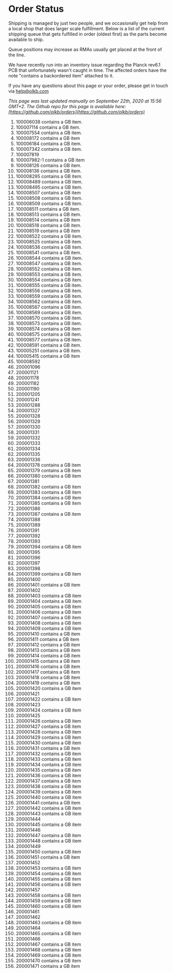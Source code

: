 # Order Status

Shipping is managed by just two people, and we occasionally get help from a local shop that does larger scale fulfillment. Below is a list of the current shipping queue that gets fulfilled in order (oldest first) as the parts become available to ship.

Queue positions may increase as RMAs usually get placed at the front of the line.

We have recently run into an inventory issue regarding the Planck rev6.1 PCB that unfortunately wasn't caught in time. The affected orders have the note "contains a backordered item" attached to it.

If you have any questions about this page or your order, please get in touch via help@olkb.com

*This page was last updated manually on September 22th, 2020 at 15:56 GMT+2. The Github repo for this page is available here: [https://github.com/olkb/orders](https://github.com/olkb/orders)*

 1. 100006038 contains a GB item.
 2. 100007114 contains a GB item.
 3. 100007554 contains a GB item.
 4. 100008172 contains a GB item
 5. 100006184 contains a GB item.
 6. 100007342 contains a GB item.
 7. 100007819
 8. 100007982-1 contains a GB item
 9. 100008126 contains a GB item.
 10. 100008136 contains a GB item.
 11. 100008295 contains a GB item.
 12. 100008489 contains a GB item.
 13. 100008495 contains a GB item.
 14. 100008507 contains a GB item
 15. 100008508 contains a GB item.
 16. 100008509 contains a GB item.
 17. 100008511 contains a GB item.
 18. 100008513 contains a GB item.
 19. 100008514 contains a GB item
 20. 100008518 contains a GB item.
 21. 100008519 contains a GB item
 22. 100008522 contains a GB item.
 23. 100008525 contains a GB item.
 24. 100008536 contains a GB item.
 25. 100008541 contains a GB item.
 26. 100008544 contains a GB item.
 27. 100008547 contains a GB item.
 28. 100008552 contains a GB item.
 29. 100008553 contains a GB item.
 30. 100008554 contains a GB item.
 31. 100008555 contains a GB item.
 32. 100008556 contains a GB item.
 33. 100008559 contains a GB item.
 34. 100008562 contains a GB item.
 35. 100008567 contains a GB item.
 36. 100008569 contains a GB item.
 37. 100008570 contains a GB item.
 38. 100008573 contains a GB item.
 39. 100008574 contains a GB item
 40. 100008575 contains a GB item.
 41. 100008577 contains a GB item.
 42. 100008591 contains a GB item.
 43. 100005251 contains a GB item.
 44. 100005415 contains a GB item
 45. 100008592
 46. 200001096
 47. 200001121
 48. 200001178
 49. 200001182
 50. 200001190
 51. 200001205
 52. 200001241
 53. 200001288
 54. 200001327
 55. 200001328
 56. 200001329
 57. 200001330
 58. 200001331
 59. 200001332
 60. 200001333
 61. 200001334
 62. 200001335
 63. 200001336
 64. 200001378 contains a GB item
 65. 200001379 contains a GB item
 66. 200001380 contains a GB item
 67. 200001381
 68. 200001382 contains a GB item
 69. 200001383 contains a GB item
 70. 200001384 contains a GB item
 71. 200001385 contains a GB item
 72. 200001386
 73. 200001387 contains a GB item
 74. 200001388
 75. 200001389
 76. 200001391
 77. 200001392
 78. 200001393
 79. 200001394 contains a GB item
 80. 200001395
 81. 200001396
 82. 200001397
 83. 200001398
 84. 200001399 contains a GB item
 85. 200001400
 86. 200001401 contains a GB item
 87. 200001402
 88. 200001403 contains a GB item
 89. 200001404 contains a GB item
 90. 200001405 contains a GB item
 91. 200001406 contains a GB item
 92. 200001407 contains a GB item
 93. 200001408 contains a GB item
 94. 200001409 contains a GB item
 95. 200001410 contains a GB item
 96. 200001411 contains a GB item
 97. 200001412 contains a GB item
 98. 200001413 contains a GB item
 99. 200001414 contains a GB item
 100. 200001415 contains a GB item
 101. 200001416 contains a GB item
 102. 200001417 contains a GB item
 103. 200001418 contains a GB item
 104. 200001419 contains a GB item
 105. 200001420 contains a GB item
 106. 200001421
 107. 200001422 contains a GB item
 108. 200001423
 109. 200001424 contains a GB item
 110. 200001425
 111. 200001426 contains a GB item
 112. 200001427 contains a GB item
 113. 200001428 contains a GB item
 114. 200001429 contains a GB item
 115. 200001430 contains a GB item
 116. 200001431 contains a GB item
 117. 200001432 contains a GB item
 118. 200001433 contains a GB item
 119. 200001434 contains a GB item
 120. 200001435 contains a GB item
 121. 200001436 contains a GB item
 122. 200001437 contains a GB item
 123. 200001438 contains a GB item
 124. 200001439 contains a GB item
 125. 200001440 contains a GB item
 126. 200001441 contains a GB item
 127. 200001442 contains a GB item
 128. 200001443 contains a GB item
 129. 200001444
 130. 200001445 contains a GB item
 131. 200001446
 132. 200001447 contains a GB item
 133. 200001448 contains a GB item
 134. 200001449
 135. 200001450 contains a GB item
 136. 200001451 contains a GB item
 137. 200001452
 138. 200001453 contains a GB item
 139. 200001454 contains a GB item
 140. 200001455 contains a GB item
 141. 200001456 contains a GB item
 142. 200001457
 143. 200001458 contains a GB item
 144. 200001459 contains a GB item
 145. 200001460 contains a GB item
 146. 200001461
 147. 200001462
 148. 200001463 contains a GB item
 149. 200001464
 150. 200001465 contains a GB item
 151. 200001466
 152. 200001467 contains a GB item
 153. 200001468 contains a GB item
 154. 200001469 contains a GB item
 155. 200001470 contains a GB item
 156. 200001471 contains a GB item
